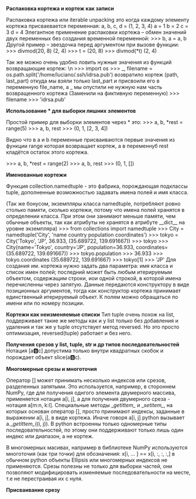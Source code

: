 **Распаковка кортежа и кортеж как записи**

Распаковка кортежа или iterable unpacking это когда каждому элементу кортежа присваевается переменная:
a, b, c, d = (1, 2, 3, 4)
a = 1
b = 2
c = 3
d = 4
Элегантное применение распаковки кортежа – обмен значений двух переменных без создания временной переменной: 
\>>> b, a = a, b
Другой пример – звездочка перед аргументом при вызове функции:
\>>> divmod(20, 8) 
(2, 4) 
\>>> t = (20, 8) 
\>>> divmod(*t) 
(2, 4)

Так же можно очень удобно ловить нужные значения из функций возвращающие кортеж: \n
\>>> import os 
\>>> _, filename = os.path.split('/home/luciano/.ssh/idrsa.pub') 
возвратило кортеж (path, last_part)
откуда мы взяли только last_part и присвоили его в переменную file_name, а \_ мы опустили не нужную нам часть возвращенного кортежа (Заменили на фиктивную переменную)
\>>> filename 
\>>> 'idrsa.pub'

**Использование \* для выборки лишних элементов**

Простой пример для выборки элементов через \* это:
\>>> a, b, *rest = range(5) 
\>>> a, b, rest 
\>>> (0, 1, [2, 3, 4])

Видно что в a и b переменные присваиваются первые значения из функции range которая возвращает кортеж, а в переменнуб rest кладётся остаток этого кортежа.

\>>> a, b, *rest = range(2) 
\>>> a, b, rest 
\>>> (0, 1, [])

**Именованные кортежи**

Функция collection.namedtuple - это фабрика, порождающая подклассы tuple, дополненные возможностью задавать имена полей и имя класса.

(Так же бонусом, экземпляры класса namedtuple, потребляют ровно столько памяти, сколько кортежи, потому что имена полей хранятся в определении класса. При этом они занимают меньше памяти, чем обычные объекты, так как атрибуты не хранятся в атрибуте \_\_dict\_\_ на уровне экземпляра)
\>>> from collections import namedtuple 
\>>> City = namedtuple('City', 'name country population coordinates')
\>>> tokyo = City('Tokyo', 'JP', 36.933, (35.689722, 139.691667))
\>>> tokyo 
\>>> City(name='Tokyo', country='JP', population=36.933, coordinates=(35.689722, 139.691667)) 
\>>> tokyo.population
\>>> 36.933 
\>>> tokyo.coordinates (35.689722, 139.691667) 
\>>> tokyo[1]
\>>>  'JP'
Для создания им. кортежа нужно задать два параметра: имя класса и список имен полей; последний может быть любым итерируемым объектом, содержащим строки, иои одной строкой, в которой имена перечисленны через запятую.
Данные передаются конструктору в виде позиционных аргументов, тогда как конструктор кортежа принимает единственный итерируемый объект.
К полям можно обращаться по имени или по номеру позиции.

**Кортежи как неизменяемые списки**
Тип tuple очень похож на list, поддерживает такие же методы как и у list только без добавления и удаления и так же у tuple отсутствует метод reversed. Но это просто оптимизация, reversed(tuple) работает и без него.

**Получения срезов у list, tuple, str и др типов последовательностей**
Нотация [a:b:c] допустима только внутри квадратных скобок и порождает объект slice(a:b:c).

**Многомерные срезы и многоточия**

Оператор [] может принимать несколько индексов или срезов, разделенных запятыми. Это используется, например, в стороннем NumPy, где для получения однгого элемента двумерного массива, применяется нотация a[i, j], а для получения двумерного среза - нотация a[m:n, k:l]. Специальные методы \__getittem\__ и \__setitem\__, на которых основан оператор [], просто принимают индексы, заданные в выражении a[i, j], в виде кортежа. Иначе говоря a[i, j] python вызывает a.\__getittem\__((i, j)).
В python встроенны только одномерные типы последовательностей, по этому они поддерживают только лишь один индекс или диапазон, а не кортеж.

В многомерных масивах, например в библиотеке NumPy используются многоточия (как три точки) для обозначения:
x[i, ... ] == x[i, :, :, :,] в обычном python объекты Ellipsis или многомерных индексов не применяются.
Срезы полезны не только для выборки частей, они позволяют модифицировать изменяемые последовательности на месте, т.е не перестраивая их с нуля.

**Присваивание срезу**
